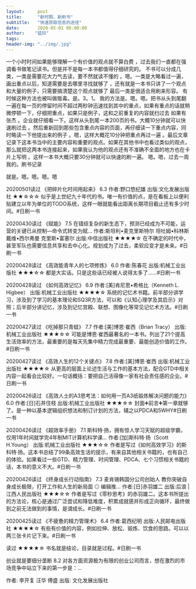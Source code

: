 ```yaml
---
layout:     post
title:      "新时期，新刷书"
subtitle:   "快速获取信息的途径"
date:       2020-05-01 08:00:00
author:    "猛犸"
tags: 
header-img: "../img/.jpg"
---
```


一个小时时间如果能够理解一个有价值的观点就不算白费
，过去我们一直都在强调看书做笔记读书。但是并不是每一本书都值得仔细研究的。
不书可以分成几类，一类是需要花大力气去读，要不然就读不懂的
。嗯。一类是大略看过一遍，画出重点以后，知道需要是去哪里寻找就够了
，还有就是一本书只讲了一个观点和大量的例子，只需要搞清楚这个观点就够了
最后一类是很适合用刷来形容。
有时候这种方法也被叫做贩毒。是。3。1。
我的方法是。嗯。嗯。把书从头到尾翻一遍在每一页的停留时间不超过两秒钟迅速找到其中的重点，如果有重点的话就稍微停顿一下，仔细把重点，如果只是例子，这和之前重复的内容就扫过去
如果有张杰
。企业就仔细看一下。这样从头到尾一本200页的书。大概10分钟就可以快速刷过去
。然后重新回到那些包含重点内容的页面，再仔细读一下重点内容，同时略读一下他提出来的例子
。嗯，这样大概花10分钟把重点再过一遍
。最后文章记录下这本书当中的主要内容和重要的观点。如果在其他书中也看过类似的观点，那么就把这两本书连接起来，如果我认为他的观点还有不准确不全面的地方也在卡片上写明
。这样一本书大概只要30分钟就可以快速的刷一遍。
嗯。嗯，过去一周我的。刷书记录

就是。嗯。嗯。嗯。嗯

20200501读过
《把碎片化时间用起来》  6.3
作者:野口悠纪雄
出版:文化发展出版社
★★☆☆☆ 似乎是上世纪九十年代的书。唯一有价值的点，是在看板上以便利贴建立以年为单位的TODO系统，这样一眼就能看出距离长期项目截止还有多少时间。#日刷一书

20200430读过
《赋能》  7.5
在错综复杂的新生态下，预测已经成为不可能，运营的关键已从控制—命令式转变为赋...
作者:斯坦利•麦克里斯特尔 坦吐姆•科林斯 戴维•西尔弗曼 克里斯•富塞尔
出版:中信出版社
★★★★☆ 在不确定的时代中，甚至军队也需要信息共享和去中心化。规划成为了过去，柔软应变才是未来。#日刷一书

20200428读过
《高效能青年人的七项修炼》  6.0
作者:陈春花
出版:机械工业出版社
★★★☆☆ 都是大实话。只是这些话已经被人说得太多了……#日刷一书

20200428读过
《如何高效记忆》  6.9
作者:[美]肯尼思•希格比（Kenneth L. Higbee）
出版:机械工业出版社
★★★★☆ 系统的记忆术书籍。前半部分讲学习，涉及到了学习的基本理论和SQ3R方法，可以和《认知心理学及其启示》对照；后半部分讲记忆，涉及到记忆宫殿、联想、图像化等常见记忆术方法。#日刷一书

20200427读过
《吃掉那只青蛙》  7.7
作者:[美]博恩·崔西（Brian Tracy）
出版:机械工业出版社
★★★☆☆ 可能是博恩·崔西最著名的一本书。列出了21个提高生活效率的方法，最重要的是每天先集中精力完成最重要、最能创造价值的工作。#日刷一书

20200427读过
《高效人生的12个关键点》  7.8
作者:[美]博恩·崔西
出版:机械工业出版社
★★★★☆ 从更高的层面上论述生活与工作的基本方法，配合GTD中相关内容一起看会比较好。一句话概括：要把自己活得像一家有社会责任感的企业。#日刷一书

20200426读过
《高效人士的A3思考法：如何用一页A3纸锻炼解决问题的能力》  6.0
作者:[日]石井住枝
出版:机械工业出版社
★★★☆☆ 封面➕前言➕第一章就够了。是一种以基本逻辑组织想法和制订计划的方法，辅之以PDCA和5WHY#日刷一书

20200426读过
《超效率手册》  7.1
斯科特·扬，拥有惊人学习天赋的超级学霸，仅用1年时间就学完4年制MIT计算机科学课...
作者:[加]斯科特·扬（Scott H.Young）
出版:机械工业出版社
★★★☆☆ 作者是写过《如何高效学习》的斯科特·扬。这本书总结了99条高效生活的提示，有来自其他相关书籍的，也有自己的体验。如果看过一些GTD、精力管理、时间管理、PDCA、七个习惯相关书籍的话，本书的意义不大。#日刷一书

20200426读过
《终身成长行动指南》  7.3
麦肯锡韩国分公司创始人 教你突破自身成长极限，打开工作和人生的新局面 ◎ 编辑推...
作者:[日]赤羽雄二
出版:后浪 | 江西人民出版社
★★★☆☆ 作者是写过《零秒思考》的赤羽雄二。这本书所提出的方法论，核心是通过广泛尝试和降低难度，积累成就感并形成正向循环，最终做到之前无法做到的事情，是谓成长。#日刷一书

20200425读过
《不疲惫的精力管理术》  6.4
作者:葛西纪明
出版:人民邮电出版社
★★★★☆ 有些有价值的内容，例如拉伸、放松、锻炼、饮食的思路。可以以两三张卡片记下来。#日刷一书

读过
★★★★☆ 书名就是结论，目录就是过程。#日刷一书

创业就是要细分垄断  8.2
对各方面资源极为有限的创业公司而言，想在激烈的市场竞争中站立下来的第一步是：...

作者:
李开复 汪华 傅盛
出版:
文化发展出版社